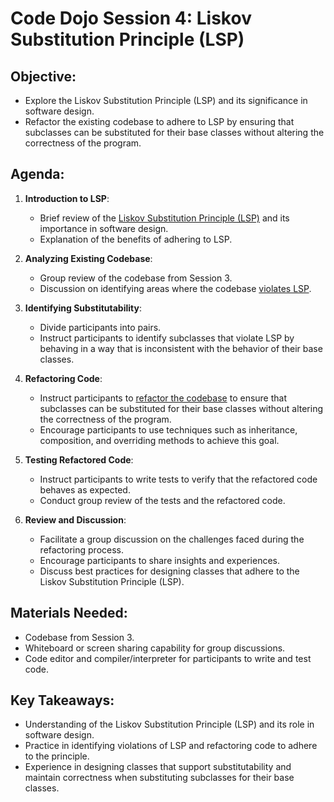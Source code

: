 # Code Dojo Session 4: Liskov Substitution Principle (LSP)

## Objective:
- Explore the Liskov Substitution Principle (LSP) and its significance in software design.
- Refactor the existing codebase to adhere to LSP by ensuring that subclasses can be substituted for their base classes without altering the correctness of the program.

## Agenda:
1. **Introduction to LSP**:
   - Brief review of the [Liskov Substitution Principle (LSP)](liskov-substitution-principle.md) and its importance in software design.
   - Explanation of the benefits of adhering to LSP.

2. **Analyzing Existing Codebase**:
   - Group review of the codebase from Session 3.
   - Discussion on identifying areas where the codebase [violates LSP](lsp-violations.md).

3. **Identifying Substitutability**:
   - Divide participants into pairs.
   - Instruct participants to identify subclasses that violate LSP by behaving in a way that is inconsistent with the behavior of their base classes.

4. **Refactoring Code**:
   - Instruct participants to [refactor the codebase](lsp-refactor.md) to ensure that subclasses can be substituted for their base classes without altering the correctness of the program.
   - Encourage participants to use techniques such as inheritance, composition, and overriding methods to achieve this goal.

5. **Testing Refactored Code**:
   - Instruct participants to write tests to verify that the refactored code behaves as expected.
   - Conduct group review of the tests and the refactored code.

6. **Review and Discussion**:
   - Facilitate a group discussion on the challenges faced during the refactoring process.
   - Encourage participants to share insights and experiences.
   - Discuss best practices for designing classes that adhere to the Liskov Substitution Principle (LSP).

## Materials Needed:
- Codebase from Session 3.
- Whiteboard or screen sharing capability for group discussions.
- Code editor and compiler/interpreter for participants to write and test code.

## Key Takeaways:
- Understanding of the Liskov Substitution Principle (LSP) and its role in software design.
- Practice in identifying violations of LSP and refactoring code to adhere to the principle.
- Experience in designing classes that support substitutability and maintain correctness when substituting subclasses for their base classes.

